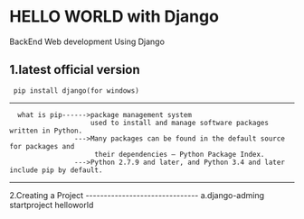 #  HELLO WORLD with Django
BackEnd Web development Using Django


  1.latest official version 
  --------------------------------------
     pip install django(for windows)
  --------------------------------------
      what is pip------>package management system
                        used to install and manage software packages written in Python.
                    --->Many packages can be found in the default source for packages and 
                         their dependencies — Python Package Index.
                    --->Python 2.7.9 and later, and Python 3.4 and later include pip by default.   
   -------------------------------------------------------------------------------------------------- 
   2.Creating a Project 
    -------------------------------
    a.django-adming startproject helloworld
      
